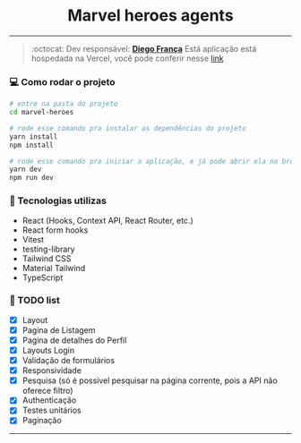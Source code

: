 <!-- Dark Mode

https://www.youtube.com/watch?v=Mu9puNcZ5WI -->

## <h1 align="center">Marvel heroes agents</h1>
<hr/>

> :octocat: Dev responsável: [**Diego França**](https://www.linkedin.com/in/diego-fran%C3%A7a-aa66ba78)
> Está aplicação está hospedada na Vercel, você pode conferir nesse [link](https://marvel-heroes-nine-omega.vercel.app/)

### :computer: Como rodar o projeto
```bash
# entre na pasta do projeto
cd marvel-heroes

# rode esse comando pra instalar as dependências do projeto
yarn install
npm install

# rode esse comando pra iniciar a aplicação, e já pode abrir ela no browser
yarn dev
npm run dev

```
### :wrench: Tecnologias utilizas
- React (Hooks, Context API, React Router, etc.)
- React form hooks
- Vitest
- testing-library
- Tailwind CSS
- Material Tailwind
- TypeScript

### :pencil: TODO list

- [x] Layout
- [x] Pagina de Listagem
- [x] Pagina de detalhes do Perfil
- [x] Layouts Login
- [x] Validação de formulários
- [x] Responsividade
- [x] Pesquisa (só é possivel pesquisar na página corrente, pois a API não oferece filtro)
- [x] Authenticação
- [x] Testes unitários
- [x] Paginação

---
